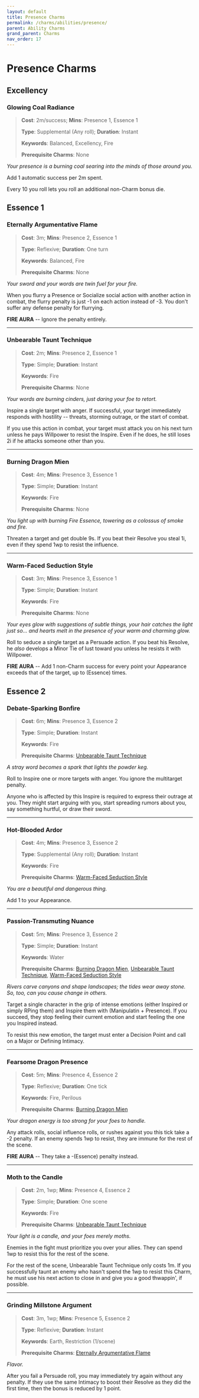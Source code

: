 ```yaml
---
layout: default
title: Presence Charms
permalink: /charms/abilities/presence/
parent: Ability Charms
grand_parent: Charms
nav_order: 17
---
```


# Presence Charms

## Excellency

### Glowing Coal Radiance

> **Cost**: 2m/success; **Mins**: Presence 1, Essence 1
>
> **Type**: Supplemental (Any roll); **Duration**: Instant
>
> **Keywords**: Balanced, Excellency, Fire
>
> **Prerequisite Charms**: None

_Your presence is a burning coal searing into the minds of those around you._

Add 1 automatic success per 2m spent.

Every 10 you roll lets you roll an additional non-Charm bonus die.

## Essence 1

### Eternally Argumentative Flame

> **Cost**: 3m; **Mins**: Presence 2, Essence 1
>
> **Type**: Reflexive; **Duration**: One turn
>
> **Keywords**: Balanced, Fire
>
> **Prerequisite Charms**: None

_Your sword and your words are twin fuel for your fire._

When you flurry a Presence or Socialize social action with another action in
combat, the flurry penalty is just -1 on each action instead of -3. You don't
suffer any defense penalty for flurrying.

**FIRE AURA** -- Ignore the penalty entirely.

***

### Unbearable Taunt Technique

> **Cost**: 2m; **Mins**: Presence 2, Essence 1
>
> **Type**: Simple; **Duration**: Instant
>
> **Keywords**: Fire
>
> **Prerequisite Charms**: None

_Your words are burning cinders, just daring your foe to retort._

Inspire a single target with anger. If successful, your target immediately
responds with hostility -- threats, storming outrage, or the start of combat.

If you use this action in combat, your target must attack you on his next turn
unless he pays Willpower to resist the Inspire. Even if he does, he still loses
2i if he attacks someone other than you.

***

### Burning Dragon Mien

> **Cost**: 4m; **Mins**: Presence 3, Essence 1
>
> **Type**: Simple; **Duration**: Instant
>
> **Keywords**: Fire
>
> **Prerequisite Charms**: None

_You light up with burning Fire Essence, towering as a colossus of smoke and_
_fire._

Threaten a target and get double 9s. If you beat their Resolve you steal 1i,
even if they spend 1wp to resist the influence.

***

### Warm-Faced Seduction Style

> **Cost**: 3m; **Mins**: Presence 3, Essence 1
>
> **Type**: Simple; **Duration**: Instant
>
> **Keywords**: Fire
>
> **Prerequisite Charms**: None

_Your eyes glow with suggestions of subtle things, your hair catches the light_
_just so... and hearts melt in the presence of your warm and charming glow._

Roll to seduce a single target as a Persuade action. If you beat his Resolve, he
_also_ develops a Minor Tie of lust toward you unless he resists it with
Willpower.

**FIRE AURA** -- Add 1 non-Charm success for every point your Appearance exceeds
that of the target, up to (Essence) times.

## Essence 2

### Debate-Sparking Bonfire

> **Cost**: 6m; **Mins**: Presence 3, Essence 2
>
> **Type**: Simple; **Duration**: Instant
>
> **Keywords**: Fire
>
> **Prerequisite Charms**: [Unbearable Taunt Technique](#unbearable-taunt-technique)

_A stray word becomes a spark that lights the powder keg._

Roll to Inspire one or more targets with anger. You ignore the multitarget
penalty.

Anyone who is affected by this Inspire is required to express their outrage at
you. They might start arguing with you, start spreading rumors about you, say
something hurtful, or draw their sword.

***

### Hot-Blooded Ardor

> **Cost**: 4m; **Mins**: Presence 3, Essence 2
>
> **Type**: Supplemental (Any roll); **Duration**: Instant
>
> **Keywords**: Fire
>
> **Prerequisite Charms**: [Warm-Faced Seduction Style](#warm-faced-seduction-style)

_You are a beautiful and dangerous thing._

Add 1 to your Appearance.

***

### Passion-Transmuting Nuance

> **Cost**: 5m; **Mins**: Presence 3, Essence 2
>
> **Type**: Simple; **Duration**: Instant
>
> **Keywords**: Water
>
> **Prerequisite Charms**: [Burning Dragon Mien](#burning-dragon-mien),
> [Unbearable Taunt Technique](#unbearable-taunt-technique),
> [Warm-Faced Seduction Style](#warm-faced-seduction-style)

_Rivers carve canyons and shape landscapes; the tides wear away stone. So, too,_
_can you cause change in others._

Target a single character in the grip of intense emotions (either Inspired or
simply RPing them) and Inspire them with (Manipulatin + Presence). If you
succeed, they stop feeling their current emotion and start feeling the one you
Inspired instead.

To resist this new emotion, the target must enter a Decision Point and call on
a Major or Defining Intimacy.

***

### Fearsome Dragon Presence

> **Cost**: 5m; **Mins**: Presence 4, Essence 2
>
> **Type**: Reflexive; **Duration**: One tick
>
> **Keywords**: Fire, Perilous
>
> **Prerequisite Charms**: [Burning Dragon Mien](#burning-dragon-mien)

_Your dragon energy is too strong for your foes to handle._

Any attack rolls, social influence rolls, or rushes against you this tick take a
-2 penalty. If an enemy spends 1wp to resist, they are immune for the rest of
the scene.

**FIRE AURA** -- They take a -(Essence) penalty instead.

***

### Moth to the Candle

> **Cost**: 2m, 1wp; **Mins**: Presence 4, Essence 2
>
> **Type**: Simple; **Duration**: One scene
>
> **Keywords**: Fire
>
> **Prerequisite Charms**: [Unbearable Taunt Technique](#unbearable-taunt-technique)

_Your light is a candle, and your foes merely moths._

Enemies in the fight must prioritize you over your allies. They can spend 1wp to
resist this for the rest of the scene.

For the rest of the scene, Unbearable Taunt Technique only costs 1m. If you
successfully taunt an enemy who hasn't spend the 1wp to resist this Charm, he
must use his next action to close in and give you a good thwappin', if possible.

***

### Grinding Millstone Argument

> **Cost**: 3m, 1wp; **Mins**: Presence 5, Essence 2
>
> **Type**: Reflexive; **Duration**: Instant
>
> **Keywords**: Earth, Restriction (1/scene)
>
> **Prerequisite Charms**: [Eternally Argumentative Flame](#eternally-argumentative-flame)

_Flavor._

After you fail a Persuade roll, you may immediately try again without any
penalty. If they use the same Intimacy to boost their Resolve as they did the
first time, then the bonus is reduced by 1 point.
